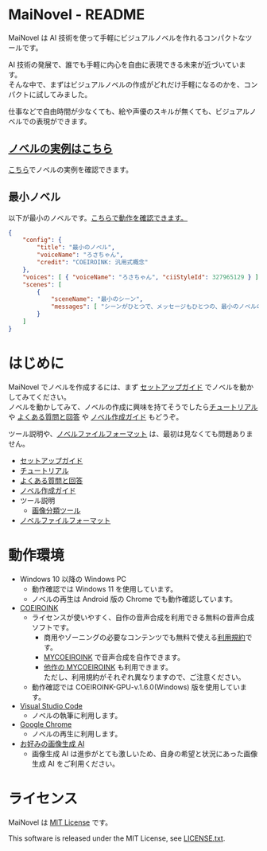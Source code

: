 ﻿# MaiNovel - README

MaiNovel は AI 技術を使って手軽にビジュアルノベルを作れるコンパクトなツールです。

AI 技術の発展で、誰でも手軽に内心を自由に表現できる未来が近づいています。<br>
そんな中で、まずはビジュアルノベルの作成がどれだけ手軽になるのかを、コンパクトに試してみました。

仕事などで自由時間が少なくても、絵や声優のスキルが無くても、ビジュアルノベルでの表現ができます。

## [**ノベルの実例はこちら**](https://yyy.wpx.jp/m/)

[こちら](https://yyy.wpx.jp/m/)でノベルの実例を確認できます。

## 最小ノベル

以下が最小のノベルです。[こちらで動作を確認できます。](https://yyy.wpx.jp/m/minimum/)

```json
{
    "config": {
        "title": "最小のノベル",
        "voiceName": "ろさちゃん",
        "credit": "COEIROINK: 汎用式概念"
    },
    "voices": [ { "voiceName": "ろさちゃん", "ciiStyleId": 327965129 } ],
    "scenes": [
        {
            "sceneName": "最小のシーン",
            "messages": [ "シーンがひとつで、メッセージもひとつの、最小のノベルの例です。おわり。" ]
        }
    ]
}
```

# はじめに

MaiNovel でノベルを作成するには、まず [セットアップガイド](./Document/SetupGuide.md) でノベルを動かしてみてください。<br>
ノベルを動かしてみて、ノベルの作成に興味を持てそうでしたら[チュートリアル](./Document/Tutorial.md) や [よくある質問と回答](./Document/FAQ.md) や [ノベル作成ガイド](./Document/NovelCreationGuide.md) もどうぞ。

ツール説明や、[ノベルファイルフォーマット](./Document/NovelFileFormat.md) は、最初は見なくても問題ありません。

* [セットアップガイド](./Document/SetupGuide.md)
* [チュートリアル](./Document/Tutorial.md)
* [よくある質問と回答](./Document/FAQ.md)
* [ノベル作成ガイド](./Document/NovelCreationGuide.md)
* ツール説明
	* [画像分類ツール](./Document/ImageClassifier.md)
* [ノベルファイルフォーマット](./Document/NovelFileFormat.md)

# 動作環境

* Windows 10 以降の Windows PC
	* 動作確認では Windows 11 を使用しています。
	* ノベルの再生は Android 版の Chrome でも動作確認しています。
* [COEIROINK](https://coeiroink.com/)
	* ライセンスが使いやすく、自作の音声合成を利用できる無料の音声合成ソフトです。
		* 商用やゾーニングの必要なコンテンツでも無料で使える[利用規約](https://coeiroink.com/terms)です。 
		* [MYCOEIROINK](https://coeiroink.com/mycoeiroink) で音声合成を自作できます。
		* [他作の MYCOEIROINK](https://coeiroink.com/mycoeiroink#app) も利用できます。<br>ただし、利用規約がそれぞれ異なりますので、ご注意ください。
	* 動作確認では COEIROINK-GPU-v.1.6.0(Windows) 版を使用しています。
* [Visual Studio Code](https://code.visualstudio.com/)
	* ノベルの執筆に利用します。
* [Google Chrome](https://www.google.com/intl/ja_jp/chrome/)
	* ノベルの再生に利用します。
* [お好みの画像生成 AI](https://www.google.com/search?q=AI%E7%94%BB%E5%83%8F%E7%94%9F%E6%88%90)
	* 画像生成 AI は進歩がとても激しいため、自身の希望と状況にあった画像生成 AI をご利用ください。

# ライセンス

MaiNovel は [MIT License](./LICENSE.txt) です。

This software is released under the MIT License, see [LICENSE.txt](./LICENSE.txt).
